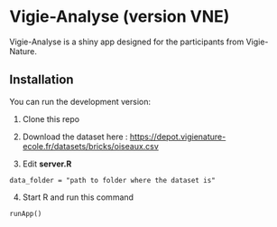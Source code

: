 # Vigie-Analyse (version VNE)

Vigie-Analyse is a shiny app designed for the participants from Vigie-Nature.

## Installation

You can run the development version:

1. Clone this repo

2. Download the dataset here :
https://depot.vigienature-ecole.fr/datasets/bricks/oiseaux.csv

3. Edit **server.R** 

```
data_folder = "path to folder where the dataset is"
```

4. Start R and run this command

```
runApp()
```
